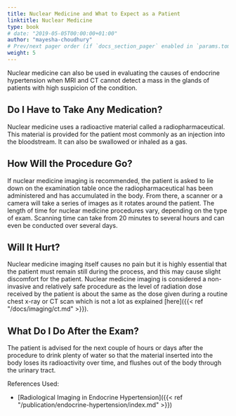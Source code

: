 ```yaml
---
title: Nuclear Medicine and What to Expect as a Patient
linktitle: Nuclear Medicine
type: book
# date: "2019-05-05T00:00:00+01:00"
author: "mayesha-choudhury"
# Prev/next pager order (if `docs_section_pager` enabled in `params.toml`)
weight: 5
---
```


Nuclear medicine can also be used in evaluating the causes of endocrine hypertension when MRI and CT cannot detect a mass in the glands of patients with high suspicion of the condition.

## Do I Have to Take Any Medication?

Nuclear medicine uses a radioactive material called a radiopharmaceutical. This material is provided for the patient most commonly as an injection into the bloodstream. It can also be swallowed or inhaled as a gas. 

## How Will the Procedure Go?

If nuclear medicine imaging is recommended, the patient is asked to lie down on the examination table once the radiopharmaceutical has been administered and has accumulated in the body. From there, a scanner or a camera will take a series of images as it rotates around the patient. The length of time for nuclear medicine procedures vary, depending on the type of exam. Scanning time can take from 20 minutes to several hours and can even be conducted over several days.

## Will It Hurt?

Nuclear medicine imaging itself causes no pain but it is highly essential that the patient must remain still during the process, and this may cause slight discomfort for the patient. Nuclear medicine imaging is considered a non-invasive and relatively safe procedure as the level of radiation dose received by the patient is about the same as the dose given during a routine chest x-ray or CT scan which is not a lot as explained [here]({{< ref "/docs/imaging/ct.md" >}}).

## What Do I Do After the Exam?

The patient is advised for the next couple of hours or days after the procedure to drink plenty of water so that the material inserted into the body loses its radioactivity over time, and flushes out of the body through the urinary tract. 

References Used:

* [Radiological Imaging in Endocrine Hypertension]({{< ref "/publication/endocrine-hypertension/index.md" >}})

